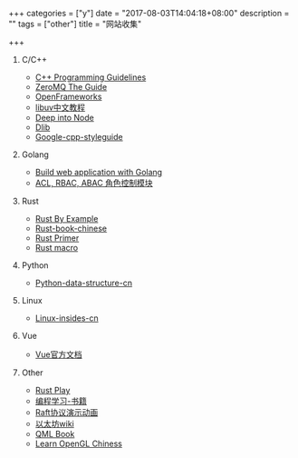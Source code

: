 +++
categories = ["y"]
date = "2017-08-03T14:04:18+08:00"
description = ""
tags = ["other"]
title = "网站收集"

+++


1. C/C++

    + [C++ Programming Guidelines](http://cginternals.github.io/guidelines/)
    + [ZeroMQ The Guide](http://zguide.zeromq.org/)
    + [OpenFrameworks](http://openframeworks.cc)
    + [libuv中文教程](http://luohaha.github.io/Chinese-uvbook)
    + [Deep into Node](https://yjhjstz.gitbooks.io/deep-into-node)
    + [Dlib](http://dlib.net/)
    + [Google-cpp-styleguide](http://zh-google-styleguide.readthedocs.io/en/latest/google-cpp-styleguide)
    
2. Golang
    
    + [Build web application with Golang](https://astaxie.gitbooks.io/build-web-application-with-golang)
    + [ACL, RBAC, ABAC 角色控制模块](https://github.com/casbin/casbin)

3. Rust
    
    + [Rust By Example](https://rustbyexample.com)
    + [Rust-book-chinese](https://kaisery.gitbooks.io/rust-book-chinese)
    + [Rust Primer](https://rustcc.gitbooks.io/rustprimer)
    + [Rust macro](https://daseinphaos.github.io/tlborm-chinese/book)

4. Python

    + [Python-data-structure-cn](https://facert.gitbooks.io/python-data-structure-cn)

5. Linux

    + [Linux-insides-cn](https://xinqiu.gitbooks.io/linux-insides-cn)

6. Vue

    + [Vue官方文档](https://router.vuejs.org/zh-cn)

6. Other
    
    + [Rust Play](https://play.rust-lang.org)
    + [编程学习-书籍](https://www.markbj.com/book/)
    + [Raft协议演示动画](http://thesecretlivesofdata.com/raft/)
    + [以太坊wiki](https://github.com/ethereum/wiki)
    + [QML Book](https://cwc1987.gitbooks.io/qmlbook-in-chinese)
    + [Learn OpenGL Chiness](https://learnopengl-cn.readthedocs.io/zh)
